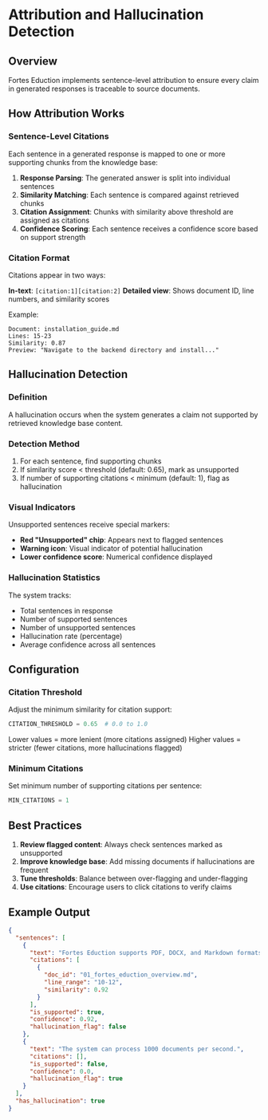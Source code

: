 # Attribution and Hallucination Detection

## Overview

Fortes Eduction implements sentence-level attribution to ensure every claim in generated responses is traceable to source documents.

## How Attribution Works

### Sentence-Level Citations

Each sentence in a generated response is mapped to one or more supporting chunks from the knowledge base:

1. **Response Parsing**: The generated answer is split into individual sentences
2. **Similarity Matching**: Each sentence is compared against retrieved chunks
3. **Citation Assignment**: Chunks with similarity above threshold are assigned as citations
4. **Confidence Scoring**: Each sentence receives a confidence score based on support strength

### Citation Format

Citations appear in two ways:

**In-text**: `[citation:1][citation:2]`
**Detailed view**: Shows document ID, line numbers, and similarity scores

Example:
```
Document: installation_guide.md
Lines: 15-23
Similarity: 0.87
Preview: "Navigate to the backend directory and install..."
```

## Hallucination Detection

### Definition

A hallucination occurs when the system generates a claim not supported by retrieved knowledge base content.

### Detection Method

1. For each sentence, find supporting chunks
2. If similarity score < threshold (default: 0.65), mark as unsupported
3. If number of supporting citations < minimum (default: 1), flag as hallucination

### Visual Indicators

Unsupported sentences receive special markers:

- **Red "Unsupported" chip**: Appears next to flagged sentences
- **Warning icon**: Visual indicator of potential hallucination
- **Lower confidence score**: Numerical confidence displayed

### Hallucination Statistics

The system tracks:
- Total sentences in response
- Number of supported sentences
- Number of unsupported sentences
- Hallucination rate (percentage)
- Average confidence across all sentences

## Configuration

### Citation Threshold

Adjust the minimum similarity for citation support:

```python
CITATION_THRESHOLD = 0.65  # 0.0 to 1.0
```

Lower values = more lenient (more citations assigned)
Higher values = stricter (fewer citations, more hallucinations flagged)

### Minimum Citations

Set minimum number of supporting citations per sentence:

```python
MIN_CITATIONS = 1
```

## Best Practices

1. **Review flagged content**: Always check sentences marked as unsupported
2. **Improve knowledge base**: Add missing documents if hallucinations are frequent
3. **Tune thresholds**: Balance between over-flagging and under-flagging
4. **Use citations**: Encourage users to click citations to verify claims

## Example Output

```json
{
  "sentences": [
    {
      "text": "Fortes Eduction supports PDF, DOCX, and Markdown formats.",
      "citations": [
        {
          "doc_id": "01_fortes_eduction_overview.md",
          "line_range": "10-12",
          "similarity": 0.92
        }
      ],
      "is_supported": true,
      "confidence": 0.92,
      "hallucination_flag": false
    },
    {
      "text": "The system can process 1000 documents per second.",
      "citations": [],
      "is_supported": false,
      "confidence": 0.0,
      "hallucination_flag": true
    }
  ],
  "has_hallucination": true
}
```

